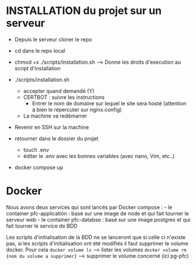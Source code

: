 # INSTALLATION du projet sur un serveur

- Depuis le serveur cloner le repo 
- cd dans le repo local
- chmod +x ./scripts/installation.sh --> Donne les droits d'execution au script d'installation
- ./scripts/installation.sh
  - accepter quand demandé (Y)
  - CERTBOT : suivre les instructions 
    - Entrer le nom de domaine sur lequel le site sera hosté (attention à bien le répercuter sur nginx.config) 
  - La machine va redémarrer

- Revenir en SSH sur la machine
- retourner dans le dossier du projet
  - touch .env
  - éditer le .env avec les bonnes variables (avec nano, Vim, etc..)
- docker compose up


# Docker

Nous avons deux services qui sont lancés par Docker compose :
    - le container pfc-application : basé sur une image de node et qui fait tourner le serveur web
    - le container pfc-databse : basé sur une image postgres et qui fait tourner le service de BDD

Les scripts d'initialisation de la BDD ne se lanceront que si celle ci n'existe pas, si les scripts d'initialisation ont été modifiés il faut supprimer le volume docker. Pour cela
`docker volume ls` --> lister les volumes
`docker volume rm {nom du volume a supprimer}` --> supprimer le volume concerné (ici pg-pfc)